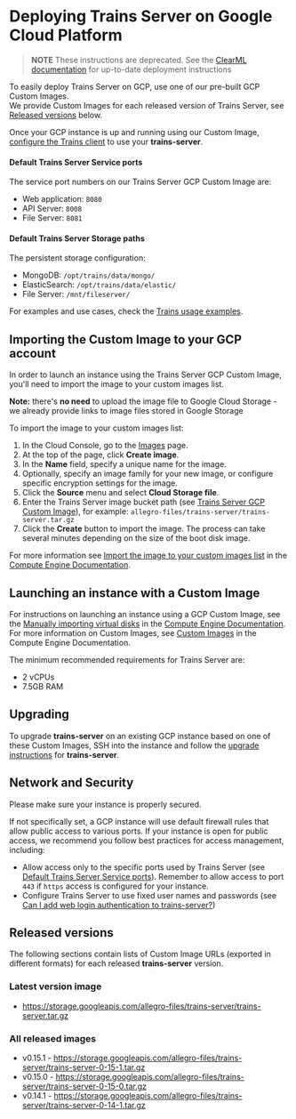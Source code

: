 # Deploying Trains Server on Google Cloud Platform

> **NOTE** These instructions are deprecated. See the [ClearML documentation](https://clear.ml/docs/latest/docs/deploying_clearml/clearml_server) 
> for up-to-date deployment instructions 

To easily deploy Trains Server on GCP, use one of our pre-built GCP Custom Images.  
We provide Custom Images for each released version of Trains Server, see [Released versions](#released-versions) below. 

Once your GCP instance is up and running using our Custom Image, [configure the Trains client](https://github.com/allegroai/trains/blob/master/README.md#configuration) to use your **trains-server**.
  
#### Default Trains Server Service ports
The service port numbers on our Trains Server GCP Custom Image are:

- Web application: `8080`
- API Server: `8008`
- File Server: `8081`

#### Default Trains Server Storage paths
The persistent storage configuration:

- MongoDB: `/opt/trains/data/mongo/`
- ElasticSearch: `/opt/trains/data/elastic/`
- File Server: `/mnt/fileserver/`

For examples and use cases, check the [Trains usage examples](https://github.com/allegroai/trains/blob/master/docs/trains_examples.md).

## Importing the Custom Image to your GCP account

In order to launch an instance using the Trains Server GCP Custom Image, you'll need to import the image to your custom images list.

**Note:** there's **no need** to upload the image file to Google Cloud Storage - we already provide links to image files stored in Google Storage

To import the image to your custom images list:
1. In the Cloud Console, go to the [Images](https://console.cloud.google.com/compute/images) page.
1. At the top of the page, click **Create image**.
1. In the **Name** field, specify a unique name for the image.
1. Optionally, specify an image family for your new image, or configure specific encryption settings for the image.
1. Click the **Source** menu and select **Cloud Storage file**.
1. Enter the Trains Server image bucket path (see [Trains Server GCP Custom Image](#released-versions)), for example:
    `allegro-files/trains-server/trains-server.tar.gz`
1. Click the **Create** button to import the image. The process can take several minutes depending on the size of the boot disk image.

For more information see [Import the image to your custom images list](https://cloud.google.com/compute/docs/import/import-existing-image#import_image) in the [Compute Engine Documentation](https://cloud.google.com/compute/docs).

## Launching an instance with a Custom Image

For instructions on launching an instance using a GCP Custom Image, see the [Manually importing virtual disks](https://cloud.google.com/compute/docs/import/import-existing-image#overview) in the [Compute Engine Documentation](https://cloud.google.com/compute/docs).
For more information on Custom Images, see [Custom Images](https://cloud.google.com/compute/docs/images#custom_images) in the Compute Engine Documentation.

The minimum recommended requirements for Trains Server are:
- 2 vCPUs
- 7.5GB RAM

## Upgrading

To upgrade **trains-server** on an existing GCP instance based on one of these Custom Images, SSH into the instance and follow the [upgrade instructions](../README.md#upgrade) for **trains-server**.

## Network and Security

Please make sure your instance is properly secured. 

If not specifically set, a GCP instance will use default firewall rules that allow public access to various ports. 
If your instance is open for public access, we recommend you follow best practices for access management, including:
- Allow access only to the specific ports used by Trains Server (see [Default Trains Server Service ports](#default-trains-server-service-ports)). Remember to allow access to port `443` if `https` access is configured for your instance.
- Configure Trains Server to use fixed user names and passwords (see [Can I add web login authentication to trains-server?](./faq.md#web-auth))    

## Released versions

The following sections contain lists of Custom Image URLs (exported in different formats) for each released **trains-server** version.

### Latest version image

- https://storage.googleapis.com/allegro-files/trains-server/trains-server.tar.gz

### All released images 

- v0.15.1 - https://storage.googleapis.com/allegro-files/trains-server/trains-server-0-15-1.tar.gz
- v0.15.0 - https://storage.googleapis.com/allegro-files/trains-server/trains-server-0-15-0.tar.gz
- v0.14.1 - https://storage.googleapis.com/allegro-files/trains-server/trains-server-0-14-1.tar.gz